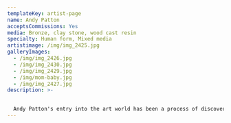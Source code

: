 ```yaml
---
templateKey: artist-page
name: Andy Patton
acceptsCommissions: Yes
media: Bronze, clay stone, wood cast resin
specialty: Human form, Mixed media
artistimage: /img/img_2425.jpg
galleryImages:
  - /img/img_2426.jpg
  - /img/img_2430.jpg
  - /img/img_2429.jpg
  - /img/mom-baby.jpg
  - /img/img_2427.jpg
description: >-
  

  Andy Patton's entry into the art world has been a process of discovery and growth in a variety of media and forms. At an early age he was inspired by stone age cultures and their ability to create a harmonious blend of art and functionality using a variety of media. He began making detailed sketches and drawings of architectural structure and daily depictions of life. As a young man he followed his artistic path further and discovered he was also gifted as a woodcarver and sculptor, he began carving primitive tools and weapons using stone and wood, later combining them into a more sculptured form to create truly exceptional works. On an extended trip through Europe he became enamored with classical sculpture. On his return to the states he furthered his expression and passion in clay and mixed media with the addition of his figurative sculptures. Combining form, movement, the use of diverse media and the manipulation of light and shadow, Andy's inherent ability to interpret life
---
```

